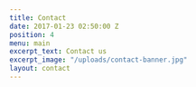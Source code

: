 ```yaml
---
title: Contact
date: 2017-01-23 02:50:00 Z
position: 4
menu: main
excerpt_text: Contact us
excerpt_image: "/uploads/contact-banner.jpg"
layout: contact
---
```


